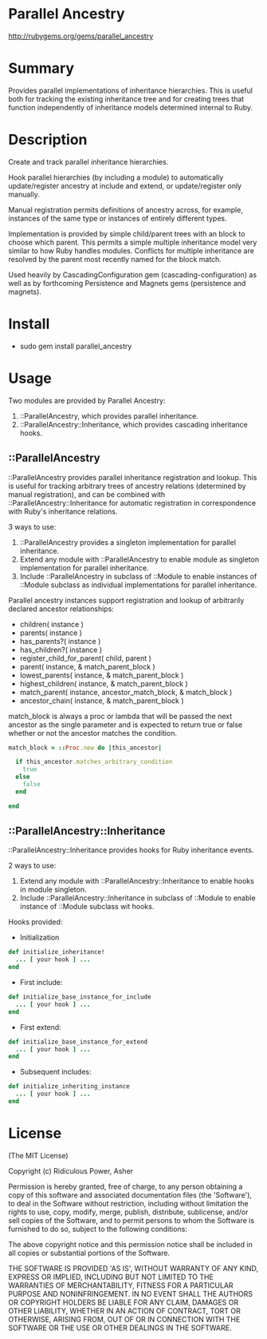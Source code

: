 # Parallel Ancestry #

http://rubygems.org/gems/parallel_ancestry

# Summary #

Provides parallel implementations of inheritance hierarchies. This is useful both for tracking the existing inheritance tree and for creating trees that function independently of inheritance models determined internal to Ruby.

# Description #

Create and track parallel inheritance hierarchies.

Hook parallel hierarchies (by including a module) to automatically update/register ancestry at include and extend, or update/register only manually. 

Manual registration permits definitions of ancestry across, for example, instances of the same type or instances of entirely different types. 

Implementation is provided by simple child/parent trees with an block to choose which parent. This permits a simple multiple inheritance model very similar to how Ruby handles modules. Conflicts for multiple inheritance are resolved by the parent most recently named for the block match.

Used heavily by CascadingConfiguration gem (cascading-configuration) as well as by forthcoming Persistence and Magnets gems (persistence and magnets).

# Install #

* sudo gem install parallel_ancestry

# Usage #

Two modules are provided by Parallel Ancestry:

1. ::ParallelAncestry, which provides parallel inheritance.
2. ::ParallelAncestry::Inheritance, which provides cascading inheritance hooks.

## ::ParallelAncestry ##

::ParallelAncestry provides parallel inheritance registration and lookup. This is useful for tracking arbitrary trees of ancestry relations (determined by manual registration), and can be combined with ::ParallelAncestry::Inheritance for automatic registration in correspondence with Ruby's inheritance relations.

3 ways to use:

1. ::ParallelAncestry provides a singleton implementation for parallel inheritance.
2. Extend any module with ::ParallelAncestry to enable module as singleton implementation for parallel inheritance.
3. Include ::ParallelAncestry in subclass of ::Module to enable instances of ::Module subclass as individual implementations for parallel inheritance.

Parallel ancestry instances support registration and lookup of arbitrarily declared ancestor relationships:

* children( instance )
* parents( instance )
* has_parents?( instance )
* has_children?( instance )
* register_child_for_parent( child, parent )
* parent( instance, & match_parent_block )
* lowest_parents( instance, & match_parent_block )
* highest_children( instance, & match_parent_block )
* match_parent( instance, ancestor_match_block, & match_block )
* ancestor_chain( instance, & match_parent_block )

match_block is always a proc or lambda that will be passed the next ancestor as the single parameter and is expected to return true or false whether or not the ancestor matches the condition.

```ruby
match_block = ::Proc.new do |this_ancestor|

  if this_ancestor.matches_arbitrary_condition
    true
  else
    false
  end

end
```

## ::ParallelAncestry::Inheritance ##

::ParallelAncestry::Inheritance provides hooks for Ruby inheritance events.

2 ways to use:

1. Extend any module with ::ParallelAncestry::Inheritance to enable hooks in module singleton.
2. Include ::ParallelAncestry::Inheritance in subclass of ::Module to enable instance of ::Module subclass wit hooks.

Hooks provided:

* Initialization

```ruby
def initialize_inheritance!
  ... [ your hook ] ...
end
```

* First include:

```ruby
def initialize_base_instance_for_include
  ... [ your hook ] ...
end
```


* First extend:

```ruby
def initialize_base_instance_for_extend
  ... [ your hook ] ...
end
```

* Subsequent includes:


```ruby
def initialize_inheriting_instance
  ... [ your hook ] ...
end
```

# License #

  (The MIT License)

  Copyright (c) Ridiculous Power, Asher

  Permission is hereby granted, free of charge, to any person obtaining
  a copy of this software and associated documentation files (the
  'Software'), to deal in the Software without restriction, including
  without limitation the rights to use, copy, modify, merge, publish,
  distribute, sublicense, and/or sell copies of the Software, and to
  permit persons to whom the Software is furnished to do so, subject to
  the following conditions:

  The above copyright notice and this permission notice shall be
  included in all copies or substantial portions of the Software.

  THE SOFTWARE IS PROVIDED 'AS IS', WITHOUT WARRANTY OF ANY KIND,
  EXPRESS OR IMPLIED, INCLUDING BUT NOT LIMITED TO THE WARRANTIES OF
  MERCHANTABILITY, FITNESS FOR A PARTICULAR PURPOSE AND NONINFRINGEMENT.
  IN NO EVENT SHALL THE AUTHORS OR COPYRIGHT HOLDERS BE LIABLE FOR ANY
  CLAIM, DAMAGES OR OTHER LIABILITY, WHETHER IN AN ACTION OF CONTRACT,
  TORT OR OTHERWISE, ARISING FROM, OUT OF OR IN CONNECTION WITH THE
  SOFTWARE OR THE USE OR OTHER DEALINGS IN THE SOFTWARE.
